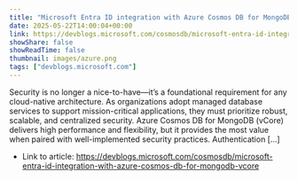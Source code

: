 ```yaml
---
title: "Microsoft Entra ID integration with Azure Cosmos DB for MongoDB (vCore)"
date: 2025-05-22T14:00:04+00:00
link: https://devblogs.microsoft.com/cosmosdb/microsoft-entra-id-integration-with-azure-cosmos-db-for-mongodb-vcore
showShare: false
showReadTime: false
thumbnail: images/azure.png
tags: ["devblogs.microsoft.com"]
---
```

Security is no longer a nice-to-have—it’s a foundational requirement for any cloud-native architecture. As organizations adopt managed database services to support mission-critical applications, they must prioritize robust, scalable, and centralized security. Azure Cosmos DB for MongoDB (vCore) delivers high performance and flexibility, but it provides the most value when paired with well-implemented security practices. Authentication […]

- Link to article: https://devblogs.microsoft.com/cosmosdb/microsoft-entra-id-integration-with-azure-cosmos-db-for-mongodb-vcore